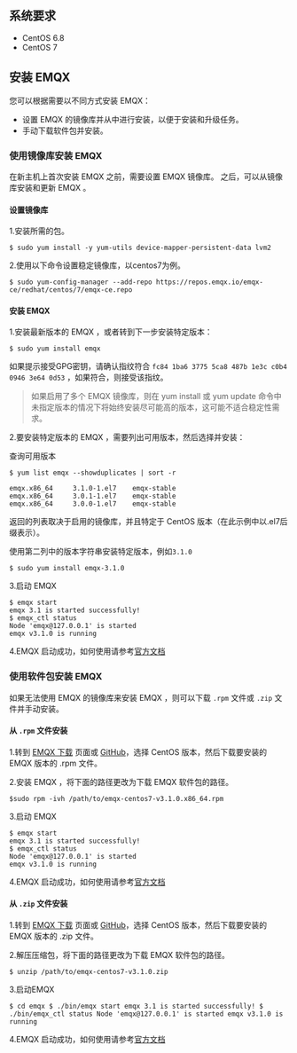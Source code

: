 ## 系统要求

- CentOS 6.8
- CentOS 7

## 安装 EMQX

您可以根据需要以不同方式安装 EMQX：

- 设置 EMQX 的镜像库并从中进行安装，以便于安装和升级任务。 
- 手动下载软件包并安装。

### 使用镜像库安装 EMQX 

在新主机上首次安装 EMQX 之前，需要设置 EMQX 镜像库。 之后，可以从镜像库安装和更新 EMQX 。

#### 设置镜像库

1.安装所需的包。 

```
$ sudo yum install -y yum-utils device-mapper-persistent-data lvm2
```

2.使用以下命令设置稳定镜像库，以centos7为例。

```
$ sudo yum-config-manager --add-repo https://repos.emqx.io/emqx-ce/redhat/centos/7/emqx-ce.repo
```

#### 安装 EMQX 

1.安装最新版本的 EMQX ，或者转到下一步安装特定版本：

```
$ sudo yum install emqx
```

如果提示接受GPG密钥，请确认指纹符合 `fc84 1ba6 3775 5ca8 487b 1e3c c0b4 0946 3e64 0d53` ，如果符合，则接受该指纹。

> 如果启用了多个 EMQX 镜像库，则在 yum install 或 yum update 命令中未指定版本的情况下将始终安装尽可能高的版本，这可能不适合稳定性需求。

2.要安装特定版本的 EMQX ，需要列出可用版本，然后选择并安装：

查询可用版本

```
$ yum list emqx --showduplicates | sort -r

emqx.x86_64     3.1.0-1.el7    emqx-stable
emqx.x86_64     3.0.1-1.el7    emqx-stable
emqx.x86_64     3.0.0-1.el7    emqx-stable
```

返回的列表取决于启用的镜像库，并且特定于 CentOS 版本（在此示例中以.el7后缀表示）。

使用第二列中的版本字符串安装特定版本，例如`3.1.0`

```
$ sudo yum install emqx-3.1.0
```

3.启动 EMQX

```
$ emqx start
emqx 3.1 is started successfully!
$ emqx_ctl status
Node 'emqx@127.0.0.1' is started
emqx v3.1.0 is running
```

4.EMQX 启动成功，如何使用请参考[官方文档](https://docs.emqx.com/en/emqx/latest/)

### 使用软件包安装 EMQX 

如果无法使用 EMQX 的镜像库来安装 EMQX ，则可以下载 `.rpm` 文件或 `.zip` 文件并手动安装。

#### 从 `.rpm` 文件安装

1.转到 [EMQX 下载](https://www.emqx.com/zh/try) 页面或 [GitHub](https://github.com/emqx/emqx/releases)，选择 CentOS 版本，然后下载要安装的 EMQX 版本的 .rpm 文件。

2.安装 EMQX ，将下面的路径更改为下载 EMQX 软件包的路径。

```
$sudo rpm -ivh /path/to/emqx-centos7-v3.1.0.x86_64.rpm
```

3.启动 EMQX 

```
$ emqx start
emqx 3.1 is started successfully!
$ emqx_ctl status
Node 'emqx@127.0.0.1' is started
emqx v3.1.0 is running
```

4.EMQX 启动成功，如何使用请参考[官方文档](https://docs.emqx.com/en/emqx/latest/)

#### 从 `.zip` 文件安装

1.转到 [EMQX 下载](https://www.emqx.com/zh/try) 页面或 [GitHub](https://github.com/emqx/emqx/releases)，选择 CentOS 版本，然后下载要安装的 EMQX 版本的 .zip 文件。

2.解压压缩包，将下面的路径更改为下载 EMQX 软件包的路径。

```
$ unzip /path/to/emqx-centos7-v3.1.0.zip 
```

3.启动EMQX

```
$ cd emqx $ ./bin/emqx start emqx 3.1 is started successfully! $ ./bin/emqx_ctl status Node 'emqx@127.0.0.1' is started emqx v3.1.0 is running 
```

4.EMQX 启动成功，如何使用请参考[官方文档](https://docs.emqx.com/en/emqx/latest/)
